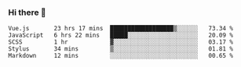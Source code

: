 ### Hi there 👋

<!--
**xin-code/Xin-code** is a ✨ _special_ ✨ repository because its `README.md` (this file) appears on your GitHub profile.

Here are some ideas to get you started:
<!--START_SECTION:waka-->
```text
Vue.js       23 hrs 17 mins  ██████████████████▒░░░░░░   73.34 % 
JavaScript   6 hrs 22 mins   █████░░░░░░░░░░░░░░░░░░░░   20.09 % 
SCSS         1 hr            ▓░░░░░░░░░░░░░░░░░░░░░░░░   03.17 % 
Stylus       34 mins         ▒░░░░░░░░░░░░░░░░░░░░░░░░   01.81 % 
Markdown     12 mins         ░░░░░░░░░░░░░░░░░░░░░░░░░   00.65 % 
```
<!--END_SECTION:waka-->

